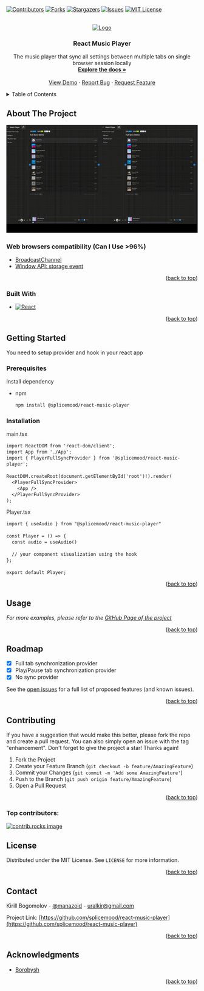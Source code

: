 <!-- Improved compatibility of back to top link: See: https://github.com/othneildrew/Best-README-Template/pull/73 -->
<a id="readme-top"></a>
<!--
*** Thanks for checking out the Best-README-Template. If you have a suggestion
*** that would make this better, please fork the repo and create a pull request
*** or simply open an issue with the tag "enhancement".
*** Don't forget to give the project a star!
*** Thanks again! Now go create something AMAZING! :D
-->



<!-- PROJECT SHIELDS -->
<!--
*** I'm using markdown "reference style" links for readability.
*** Reference links are enclosed in brackets [ ] instead of parentheses ( ).
*** See the bottom of this document for the declaration of the reference variables
*** for contributors-url, forks-url, etc. This is an optional, concise syntax you may use.
*** https://www.markdownguide.org/basic-syntax/#reference-style-links
-->
[![Contributors][contributors-shield]][contributors-url]
[![Forks][forks-shield]][forks-url]
[![Stargazers][stars-shield]][stars-url]
[![Issues][issues-shield]][issues-url]
[![MIT License][license-shield]][license-url]



<!-- PROJECT LOGO -->
<br />
<div align="center">
  <a href="https://github.com/splicemood/react-music-player">
    <img src="https://avatars.githubusercontent.com/u/190438716" alt="Logo" width="80" height="80">
  </a>

<h3 align="center">React Music Player</h3>

  <p align="center">
    The music player that sync all settings between multiple tabs on single browser session locally
    <br />
    <a href="https://github.com/splicemood/react-music-player"><strong>Explore the docs »</strong></a>
    <br />
    <br />
    <a href="https://github.com/splicemood/react-music-player">View Demo</a>
    ·
    <a href="https://github.com/splicemood/react-music-player/issues/new?labels=bug&template=bug-report---.md">Report Bug</a>
    ·
    <a href="https://github.com/splicemood/react-music-player/issues/new?labels=enhancement&template=feature-request---.md">Request Feature</a>
  </p>
</div>



<!-- TABLE OF CONTENTS -->
<details>
  <summary>Table of Contents</summary>
  <ol>
    <li>
      <a href="#about-the-project">About The Project</a>
      <ul>
        <li><a href="#built-with">Built With</a></li>
      </ul>
    </li>
    <li>
      <a href="#getting-started">Getting Started</a>
      <ul>
        <li><a href="#prerequisites">Prerequisites</a></li>
        <li><a href="#installation">Installation</a></li>
      </ul>
    </li>
    <li><a href="#usage">Usage</a></li>
    <li><a href="#roadmap">Roadmap</a></li>
    <li><a href="#contributing">Contributing</a></li>
    <li><a href="#license">License</a></li>
    <li><a href="#contact">Contact</a></li>
    <li><a href="#acknowledgments">Acknowledgments</a></li>
  </ol>
</details>



<!-- ABOUT THE PROJECT -->
## About The Project

[![React Music Player Video Demo][product-video-demo]](https://splicemood.github.io/react-music-player/)

### Web browsers compatibility (Can I Use >96%)

- [BroadcastChannel](https://caniuse.com/broadcastchannel)
- [Window API: storage event](https://caniuse.com/mdn-api_window_storage_event)

<p align="right">(<a href="#readme-top">back to top</a>)</p>



### Built With

* [![React][React.js]][React-url]

<p align="right">(<a href="#readme-top">back to top</a>)</p>



<!-- GETTING STARTED -->
## Getting Started

You need to setup provider and hook in your react app

### Prerequisites

Install dependency

* npm
  ```sh
  npm install @splicemood/react-music-player
  ```

### Installation

main.tsx

```tsx
import ReactDOM from 'react-dom/client';
import App from './App';
import { PlayerFullSyncProvider } from '@splicemood/react-music-player';

ReactDOM.createRoot(document.getElementById('root')!).render(
  <PlayerFullSyncProvider>
    <App />
  </PlayerFullSyncProvider>
);
```

Player.tsx

```tsx
import { useAudio } from "@splicemood/react-music-player"

const Player = () => {
  const audio = useAudio()
  
  // your component visualization using the hook
};

export default Player;
```

<p align="right">(<a href="#readme-top">back to top</a>)</p>



<!-- USAGE EXAMPLES -->
## Usage

_For more examples, please refer to the [GitHub Page of the project](https://splicemood.github.io/react-music-player/)_

<p align="right">(<a href="#readme-top">back to top</a>)</p>



<!-- ROADMAP -->
## Roadmap

- [x] Full tab synchronization provider
- [x] Play/Pause tab synchronization provider
- [x] No sync provider

See the [open issues](https://github.com/splicemood/react-music-player/issues) for a full list of proposed features (and known issues).

<p align="right">(<a href="#readme-top">back to top</a>)</p>



<!-- CONTRIBUTING -->
## Contributing

If you have a suggestion that would make this better, please fork the repo and create a pull request. You can also simply open an issue with the tag "enhancement".
Don't forget to give the project a star! Thanks again!

1. Fork the Project
2. Create your Feature Branch (`git checkout -b feature/AmazingFeature`)
3. Commit your Changes (`git commit -m 'Add some AmazingFeature'`)
4. Push to the Branch (`git push origin feature/AmazingFeature`)
5. Open a Pull Request

<p align="right">(<a href="#readme-top">back to top</a>)</p>

### Top contributors:

<a href="https://github.com/splicemood/react-music-player/graphs/contributors">
  <img src="https://contrib.rocks/image?repo=splicemood/react-music-player" alt="contrib.rocks image" />
</a>



<!-- LICENSE -->
## License

Distributed under the MIT License. See `LICENSE` for more information.

<p align="right">(<a href="#readme-top">back to top</a>)</p>



<!-- CONTACT -->
## Contact

Kirill Bogomolov - [@manazoid](https://t.me/manazoid) - uralkir@gmail.com

Project Link: [https://github.com/splicemood/react-music-player](https://github.com/splicemood/react-music-player)

<p align="right">(<a href="#readme-top">back to top</a>)</p>



<!-- ACKNOWLEDGMENTS -->
## Acknowledgments

* [Borobysh](https://github.com/Boroboysh)

<p align="right">(<a href="#readme-top">back to top</a>)</p>



<!-- MARKDOWN LINKS & IMAGES -->
<!-- https://www.markdownguide.org/basic-syntax/#reference-style-links -->
[contributors-shield]: https://img.shields.io/github/contributors/splicemood/react-music-player.svg?style=for-the-badge
[contributors-url]: https://github.com/splicemood/react-music-player/graphs/contributors
[forks-shield]: https://img.shields.io/github/forks/splicemood/react-music-player.svg?style=for-the-badge
[forks-url]: https://github.com/splicemood/react-music-player/network/members
[stars-shield]: https://img.shields.io/github/stars/splicemood/react-music-player.svg?style=for-the-badge
[stars-url]: https://github.com/splicemood/react-music-player/stargazers
[issues-shield]: https://img.shields.io/github/issues/splicemood/react-music-player.svg?style=for-the-badge
[issues-url]: https://github.com/splicemood/react-music-player/issues
[license-shield]: https://img.shields.io/github/license/splicemood/react-music-player.svg?style=for-the-badge
[license-url]: https://github.com/splicemood/react-music-player/blob/main/LICENSE
[React.js]: https://img.shields.io/badge/React-20232A?style=for-the-badge&logo=react&logoColor=61DAFB
[React-url]: https://reactjs.org/
[product-video-demo]: .demo/product.gif
